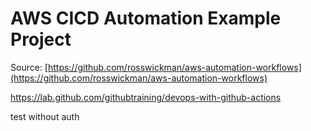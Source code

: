 # AWS CICD Automation Example Project

Source: [https://github.com/rosswickman/aws-automation-workflows](https://github.com/rosswickman/aws-automation-workflows)

https://lab.github.com/githubtraining/devops-with-github-actions


test without auth
